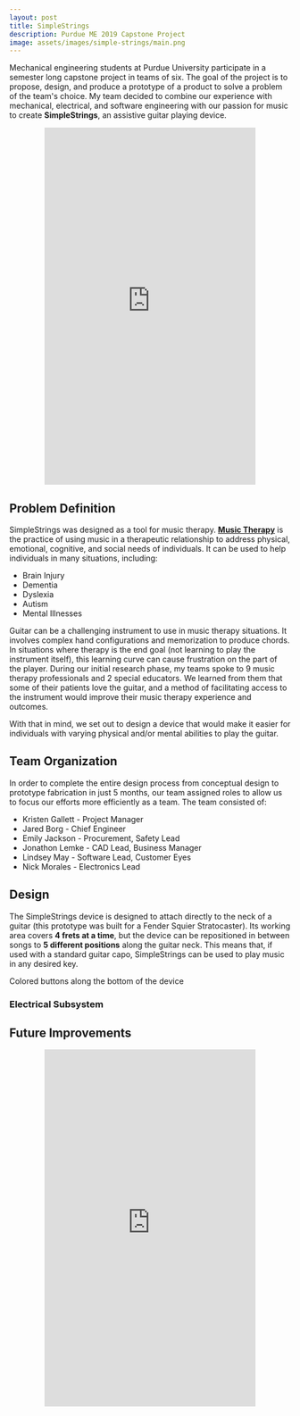 ```yaml
---
layout: post
title: SimpleStrings
description: Purdue ME 2019 Capstone Project
image: assets/images/simple-strings/main.png
---
```


Mechanical engineering students at Purdue University participate in a semester long capstone project in teams of six. The goal of the project is to propose, design, and produce a prototype of a product to solve a problem of the team's choice. My team decided to combine our experience with mechanical, electrical, and software engineering with our passion for music to create **SimpleStrings**, an assistive guitar playing device.

<center>
<iframe
    width="75%"
    height="640"
    src="https://www.youtube.com/embed/94spG3D15ZU"
    frameborder="0"
    allow="autoplay; encrypted-media"
    allowfullscreen
>
</iframe>
</center>

## Problem Definition
SimpleStrings was designed as a tool for music therapy. [**Music Therapy**](https://www.musictherapy.org/about/musictherapy/) is the practice of using music in a therapeutic relationship to address physical, emotional, cognitive, and social needs of individuals. It can be used to help individuals in many situations, including:
- Brain Injury
- Dementia
- Dyslexia
- Autism
- Mental Illnesses

Guitar can be a challenging instrument to use in music therapy situations. It involves complex hand configurations and memorization to produce chords. In situations where therapy is the end goal (not learning to play the instrument itself), this learning curve can cause frustration on the part of the player. During our initial research phase, my teams spoke to 9 music therapy professionals and 2 special educators. We learned from them that some of their patients love the guitar, and a method of facilitating access to the instrument would improve their music therapy experience and outcomes.

With that in mind, we set out to design a device that would make it easier for individuals with varying physical and/or mental abilities to play the guitar.

## Team Organization
In order to complete the entire design process from conceptual design to prototype fabrication in just 5 months, our team assigned roles to allow us to focus our efforts more efficiently as a team. The team consisted of:

- Kristen Gallett - Project Manager
- Jared Borg - Chief Engineer
- Emily Jackson - Procurement, Safety Lead
- Jonathon Lemke - CAD Lead, Business Manager
- Lindsey May - Software Lead, Customer Eyes
- Nick Morales - Electronics Lead

## Design
The SimpleStrings device is designed to attach directly to the neck of a guitar (this prototype was built for a Fender Squier Stratocaster). Its working area covers **4 frets at a time**, but the device can be repositioned in between songs to **5 different positions** along the guitar neck. This means that, if used with a standard guitar capo, SimpleStrings can be used to play music in any desired key.

Colored buttons along the bottom of the device

### Electrical Subsystem

## Future Improvements

<center>
<iframe
    width="75%"
    height="640"
    src="https://www.youtube.com/embed/d3h6AYNHfU4"
    frameborder="0"
    allow="autoplay; encrypted-media"
    allowfullscreen
>
</iframe>
</center>
